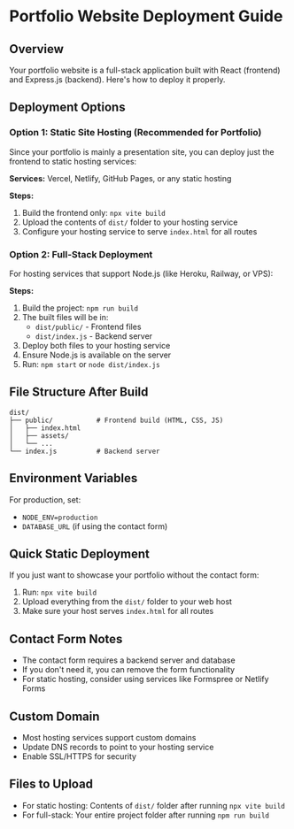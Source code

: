 # Portfolio Website Deployment Guide

## Overview
Your portfolio website is a full-stack application built with React (frontend) and Express.js (backend). Here's how to deploy it properly.

## Deployment Options

### Option 1: Static Site Hosting (Recommended for Portfolio)
Since your portfolio is mainly a presentation site, you can deploy just the frontend to static hosting services:

**Services:** Vercel, Netlify, GitHub Pages, or any static hosting

**Steps:**
1. Build the frontend only: `npx vite build`
2. Upload the contents of `dist/` folder to your hosting service
3. Configure your hosting service to serve `index.html` for all routes

### Option 2: Full-Stack Deployment
For hosting services that support Node.js (like Heroku, Railway, or VPS):

**Steps:**
1. Build the project: `npm run build`
2. The built files will be in:
   - `dist/public/` - Frontend files
   - `dist/index.js` - Backend server
3. Deploy both files to your hosting service
4. Ensure Node.js is available on the server
5. Run: `npm start` or `node dist/index.js`

## File Structure After Build

```
dist/
├── public/           # Frontend build (HTML, CSS, JS)
│   ├── index.html
│   ├── assets/
│   └── ...
└── index.js          # Backend server
```

## Environment Variables
For production, set:
- `NODE_ENV=production`
- `DATABASE_URL` (if using the contact form)

## Quick Static Deployment
If you just want to showcase your portfolio without the contact form:

1. Run: `npx vite build`
2. Upload everything from the `dist/` folder to your web host
3. Make sure your host serves `index.html` for all routes

## Contact Form Notes
- The contact form requires a backend server and database
- If you don't need it, you can remove the form functionality
- For static hosting, consider using services like Formspree or Netlify Forms

## Custom Domain
- Most hosting services support custom domains
- Update DNS records to point to your hosting service
- Enable SSL/HTTPS for security

## Files to Upload
- For static hosting: Contents of `dist/` folder after running `npx vite build`
- For full-stack: Your entire project folder after running `npm run build`